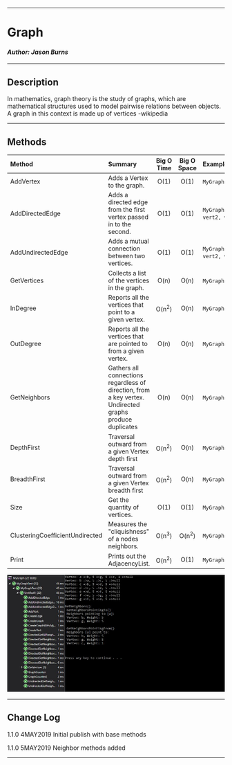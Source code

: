 ------------------------------

# Graph
#### *Author: Jason Burns*

------------------------------

## Description
In mathematics, graph theory is the study of graphs, which are mathematical structures used to model pairwise relations between objects. A graph in this context is made up of vertices -wikipedia

------------------------------

## Methods

| Method | Summary | Big O Time | Big O Space | Example | 
| :----------- | :----------- | :-------------: | :-------------: | :----------- |
| AddVertex | Adds a Vertex to the graph. | O(1) | O(1) | ```MyGraph.AddVertex("A")``` |
| AddDirectedEdge | Adds a directed edge from the first vertex passed in to the second. | O(1) | O(1) | ```MyGraph.AddDirectedEdge(vert1, vert2, weight)``` |
| AddUndirectedEdge | Adds a mutual connection between two vertices. | O(1) | O(1) | ```MyGraph.AddUndirectedEdge(vert1, vert2, weight)``` |
| GetVertices | Collects a list of the vertices in the graph. | O(n) | O(n) | ```MyGraph.GetVertices()``` |
| InDegree | Reports all the vertices that point to a given vertex. | O(n<sup>2</sup>) | O(n) | ```MyGraph.InDegree(vert1)``` |
| OutDegree | Reports all the vertices that are pointed to from a given vertex. | O(n) | O(n) | ```MyGraph.OutDegree(vert1)``` |
| GetNeighbors | Gathers all connections regardless of direction, from a key vertex. Undirected graphs produce duplicates | O(n) | O(n) | ```MyGraph.GetNeighbors(vert1)``` |
| DepthFirst | Traversal outward from a given Vertex depth first | O(n<sup>2</sup>) | O(n) | ```MyGraph.DepthFirst(vert1)``` |
| BreadthFirst | Traversal outward from a given Vertex breadth first | O(n<sup>2</sup>) | O(n) | ```MyGraph.DepthFirst(vert1)``` |
| Size | Get the quantity of vertices. | O(1) | O(1) | ```MyGraph.Size()``` |
| ClusteringCoefficientUndirected | Measures the "cliquishness" of a nodes neighbors. | O(n<sup>3</sup>) | O(n<sup>2</sup>) | ```MyGraph.Print()``` |
| Print | Prints out the AdjacencyList. | O(n<sup>2</sup>) | O(1) | ```MyGraph.Print()``` |

![Graph](https://github.com/jasonb315/data-structures-and-algorithms-dn/blob/master/assets/GraphNeighbors.JPG) <br>

------------------------------

## Change Log

1.1.0 4MAY2019 Initial publish with base methods

1.1.0 5MAY2019 Neighbor methods added

------------------------------
